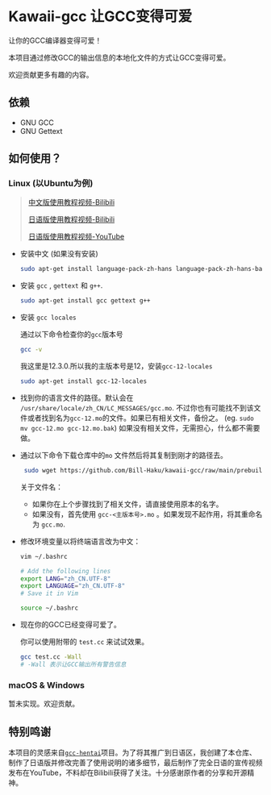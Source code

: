 # Kawaii-gcc 让GCC变得可爱
让你的GCC编译器变得可爱！

本项目通过修改GCC的输出信息的本地化文件的方式让GCC变得可爱。

欢迎贡献更多有趣的内容。

## 依赖
- GNU GCC
- GNU Gettext

## 如何使用？
### Linux (以Ubuntu为例)

> [中文版使用教程视频-Bilibili](https://www.bilibili.com/video/BV1gC4y1P7t3/)
>
> [日语版使用教程视频-Bilibili](https://www.bilibili.com/video/BV1Wg4y1X74a/)
>
> [日语版使用教程视频-YouTube](https://youtu.be/ASWBU8HhvY0)

- 安装中文 (如果没有安装)

    ```bash
    sudo apt-get install language-pack-zh-hans language-pack-zh-hans-base
    ```

- 安装 `gcc` ,  `gettext` 和 `g++`.

    ```bash
    sudo apt-get install gcc gettext g++
    ```

- 安装 `gcc locales`

    通过以下命令检查你的`gcc`版本号

    ```bash
    gcc -v
    ```

    我这里是12.3.0.所以我的主版本号是12，安装`gcc-12-locales`

    ```bash
    sudo apt-get install gcc-12-locales
    ```

- 找到你的语言文件的路径。默认会在 `/usr/share/locale/zh_CN/LC_MESSAGES/gcc.mo`. 不过你也有可能找不到该文件或者找到名为`gcc-12.mo`的文件。如果已有相关文件，备份之。 (eg. `sudo mv gcc-12.mo gcc-12.mo.bak`) 如果没有相关文件，无需担心，什么都不需要做。

- 通过以下命令下载仓库中的`mo` 文件然后将其复制到刚才的路径去。

    ```bash
     sudo wget https://github.com/Bill-Haku/kawaii-gcc/raw/main/prebuilt/gcc-zh.mo -O /usr/share/locale/zh_CN/LC_MESSAGES/gcc-12.mo
    ```

    关于文件名：

    - 如果你在上个步骤找到了相关文件，请直接使用原本的名字。
    - 如果没有，首先使用 `gcc-<主版本号>.mo` 。如果发现不起作用，将其重命名为 `gcc.mo`.

- 修改环境变量以将终端语言改为中文：

    ```bash
    vim ~/.bashrc
    
    # Add the following lines
    export LANG="zh_CN.UTF-8"
    export LANGUAGE="zh_CN.UTF-8"
    # Save it in Vim

    source ~/.bashrc
    ```

- 现在你的GCC已经变得可爱了。

    你可以使用附带的 `test.cc` 来试试效果。

    ```bash
    gcc test.cc -Wall
    # -Wall 表示让GCC输出所有警告信息
    ```

### macOS & Windows

暂未实现。欢迎贡献。

## 特别鸣谢

本项目的灵感来自[`gcc-hentai`](https://github.com/Mosklia/gcc-hentai)项目。为了将其推广到日语区，我创建了本仓库、制作了日语版并修改完善了使用说明的诸多细节，最后制作了完全日语的宣传视频发布在YouTube，不料却在Bilibili获得了关注。十分感谢原作者的分享和开源精神。
